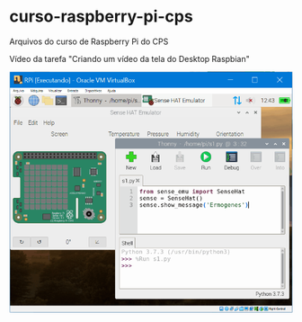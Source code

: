 # curso-raspberry-pi-cps

Arquivos do curso de Raspberry Pi do CPS

Vídeo da tarefa "Criando um vídeo da tela do Desktop Raspbian"

![Vídeo da tarefa "Criando um vídeo da tela do Desktop Raspbian"](python-rpi-ermogenes.gif)
